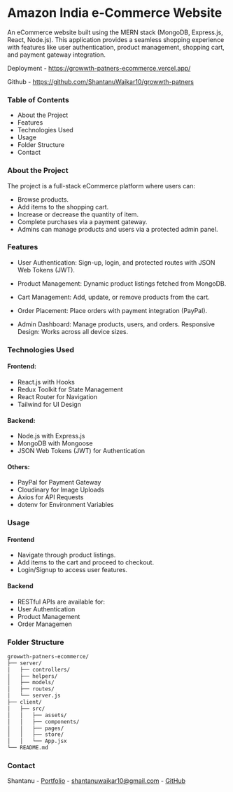# Amazon India e-Commerce Website

An eCommerce website built using the MERN stack (MongoDB, Express.js, React, Node.js). This application provides a seamless shopping experience with features like user authentication, product management, shopping cart, and payment gateway integration.

Deployment - https://growwth-patners-ecommerce.vercel.app/

Github - https://github.com/ShantanuWaikar10/growwth-patners

### Table of Contents

- About the Project
- Features
- Technologies Used
- Usage
- Folder Structure
- Contact

### About the Project

The project is a full-stack eCommerce platform where users can:

- Browse products.
- Add items to the shopping cart.
- Increase or decrease the quantity of item.
- Complete purchases via a payment gateway.
- Admins can manage products and users via a protected admin panel.

### Features

- User Authentication: Sign-up, login, and protected routes with JSON Web Tokens (JWT).

- Product Management: Dynamic product listings fetched from MongoDB.

- Cart Management: Add, update, or remove products from the cart.

- Order Placement: Place orders with payment integration (PayPal).

- Admin Dashboard: Manage products, users, and orders.
Responsive Design: Works across all device sizes.

### Technologies Used

#### Frontend:

- React.js with Hooks
- Redux Toolkit for State Management
- React Router for Navigation
- Tailwind for UI Design

#### Backend:

- Node.js with Express.js
- MongoDB with Mongoose
- JSON Web Tokens (JWT) for Authentication

#### Others:

- PayPal for Payment Gateway
- Cloudinary for Image Uploads
- Axios for API Requests
- dotenv for Environment Variables

### Usage

#### Frontend

- Navigate through product listings.
- Add items to the cart and proceed to checkout.
- Login/Signup to access user features.

#### Backend

- RESTful APIs are available for:
- User Authentication
- Product Management
- Order Managemen

### Folder Structure

```bash
growwth-patners-ecommerce/
├── server/
│   ├── controllers/
│   ├── helpers/
│   ├── models/
│   ├── routes/
│   └── server.js
├── client/
│   ├── src/
│   │   ├── assets/
│   │   ├── components/
│   │   ├── pages/
│   │   ├── store/
│   │   └── App.jsx
└── README.md

```

### Contact
Shantanu - [Portfolio](https://shantanu-waikar-portfolio.vercel.app/) - shantanuwaikar10@gmail.com - [GitHub](https://github.com/ShantanuWaikar10)